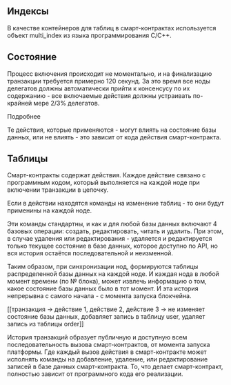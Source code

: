 











## Индексы
В качестве контейнеров для таблиц в смарт-контрактах используется объект multi_index из языка программирования C/C++. 






## Состояние





Процесс включения происходит не моментально, и на финализацию транзакции требуется примерно 120 секунд. За это время все ноды делегатов должны автоматически прийти к консенсусу по их содержанию - все включаемые действия должны устраивать по-крайней мере 2/3% делегатов. 

Подробнее 

Те действия, которые применяются - могут влиять на состояние базы данных, или не влиять - это зависит от кода действия смарт-контракта. 














## Таблицы
Смарт-контракты содержат действия. Каждое действие связано с программным кодом, который выполняется на каждой ноде при включении транзакции в цепочку. 


Если в действии находятся команды на изменение таблиц - то они будут применины на каждой ноде. 

Эти команды стандартны, и как и для любой базы данных включают 4 базовых операции: создать, редактировать, читать и удалить. При этом, в случае удаления или редактирования - удаляется и редактируется только текущее состояние в базе данных, которое доступно по API, но вся история остаётся последовательной и неизменной. 

Таким образом, при синхронизации нод, формируются таблицы распределенной базы данных на каждой ноде. И каждая нода в любой момент времени (по № блока), может извлечь информацию о том, какое состояние базы данных было в тот момент. И эта история непрерывна с самого начала - с момента запуска блокчейна.  






[[транзакция -> действие 1, действие 2, действие 3 -> не изменяет состояние базы данных, добавляет запись в таблицу user, удаляет запись из таблицы order]]


История транзакций образует публичную и доступную всем последовательность вызова смарт-контрактов, от момента запуска платформы. Где каждый вызов действия в смарт-контракте может исполнять команды на добавление, удаление, или редактирование записей в базе данных смарт-контракта. 
То, что делает смарт-контракт, полностью зависит от программного кода его реализации. 
